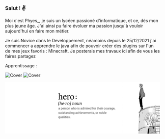 ### Salut ! ✌

Moi c'est Phyes_, je suis un lycéen passioné d'informatique, et ce, dès mon plus jeune âge. J'ai ainsi pu faire évoluer ma passion jusqu'à vouloir aujourd'hui en faire mon métier. 

Je suis Novice dans le Developpement, néamoins depuis le 25/12/2021 j'ai commencer a apprendre le java afin de pouvoir créer des plugins sur l'un de mes jeux favoris : Minecraft.
Je posterais mes travaux ici afin de vous les faires partagez 

Apprentissage : 

![Cover](https://camo.githubusercontent.com/6cbecd63a9a8f83ee186885c446938820ffa8304942a284ee6e1e2acb2bfd822/68747470733a2f2f696d672e736869656c64732e696f2f62616467652f6a6176612d2532334544384230302e7376673f7374796c653d666f722d7468652d6261646765266c6f676f3d6a617661266c6f676f436f6c6f723d7768697465) ![Cover](https://camo.githubusercontent.com/94c5a32b53c1771bd1a163fe0523aee22b624e1d613ec984e52686cda1cdb2bd/68747470733a2f2f696d672e736869656c64732e696f2f62616467652f44656269616e2d4437304135333f7374796c653d666f722d7468652d6261646765266c6f676f3d64656269616e266c6f676f436f6c6f723d7768697465)


![Cover](https://github.com/PhyesGG/PhyesGG/blob/main/1500x500.jfif)
